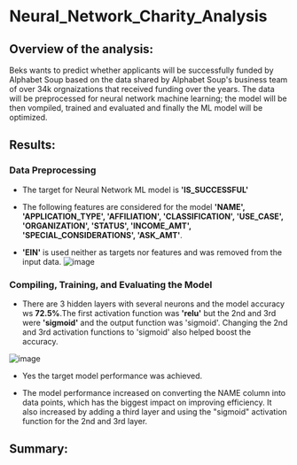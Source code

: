 # Neural_Network_Charity_Analysis

## Overview of the analysis: 
Beks wants to predict whether applicants will be successfully funded by Alphabet Soup based on the data shared by Alphabet Soup's business team of over 34k orgnaizations that received funding over the years. The data will be preprocessed for neural network machine learning; the model will be then vompiled, trained and evaluated and finally the ML model will be optimized.

## Results:

### Data Preprocessing
- The target for Neural Network ML model is **'IS_SUCCESSFUL'**

- The following features are considered for the model **'NAME', 'APPLICATION_TYPE', 'AFFILIATION', 'CLASSIFICATION', 'USE_CASE', 'ORGANIZATION', 'STATUS', 'INCOME_AMT', 'SPECIAL_CONSIDERATIONS', 'ASK_AMT'**.

- **'EIN'** is used neither as targets nor features and was removed from the input data.
![image](https://user-images.githubusercontent.com/84694664/141724741-a80436fe-bacd-41a2-a394-f93c7868b837.png)

### Compiling, Training, and Evaluating the Model

- There are 3 hidden layers with several neurons and the model accuracy ws **72.5%**.The first activation function was **'relu'** but the 2nd and 3rd were **'sigmoid'** and the output function was 'sigmoid'. Changing the 2nd and 3rd activation functions to 'sigmoid' also helped boost the accuracy.

![image](https://user-images.githubusercontent.com/84694664/141724849-bc77e723-2c3a-4871-9d66-49449aca4fda.png)

- Yes the target model performance was achieved.

- The model performance increased on converting the NAME column into data points, which has the biggest impact on improving efficiency. It also increased by adding a third layer and using the "sigmoid" activation function for the 2nd and 3rd layer.

## Summary: 
